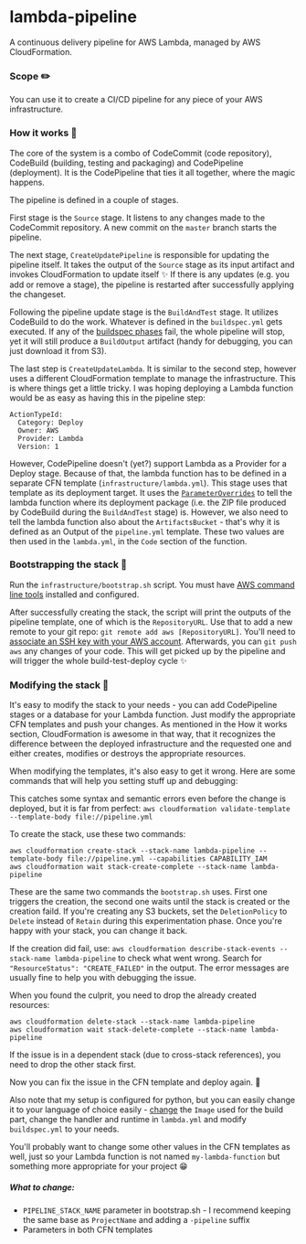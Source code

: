 # lambda-pipeline

A continuous delivery pipeline for AWS Lambda, managed by AWS CloudFormation.

### Scope :pencil2:

You can use it to create a CI/CD pipeline for any piece of your AWS infrastructure.

### How it works :wrench:

The core of the system is a combo of CodeCommit (code repository), CodeBuild (building, testing and packaging) and CodePipeline (deployment). It is the CodePipeline that ties it all together, where the magic happens.

The pipeline is defined in a couple of stages.

First stage is the `Source` stage. It listens to any changes made to the CodeCommit repository. A new commit on the `master` branch starts the pipeline.

The next stage, `CreateUpdatePipeline` is responsible for updating the pipeline itself. It takes the output of the `Source` stage as its input artifact and invokes CloudFormation to update itself :sparkles: If there is any updates (e.g. you add or remove a stage), the pipeline is restarted after successfully applying the changeset.

Following the pipeline update stage is the `BuildAndTest` stage. It utilizes CodeBuild to do the work. Whatever is defined in the `buildspec.yml` gets executed. If any of the [buildspec phases](http://docs.aws.amazon.com/codebuild/latest/userguide/build-spec-ref.html) fail, the whole pipeline will stop, yet it will still produce a `BuildOutput` artifact (handy for debugging, you can just download it from S3).

The last step is `CreateUpdateLambda`. It is similar to the second step, however uses a different CloudFormation template to manage the infrastructure. This is where things get a little tricky. I was hoping deploying a Lambda function would be as easy as having this in the pipeline step:
```
ActionTypeId:
  Category: Deploy
  Owner: AWS
  Provider: Lambda
  Version: 1
```
However, CodePipeline doesn't (yet?) support Lambda as a Provider for a Deploy stage. Because of that, the lambda function has to be defined in a separate CFN template (`infrastructure/lambda.yml`). This stage uses that template as its deployment target. It uses the [`ParameterOverrides`](http://docs.aws.amazon.com/AWSCloudFormation/latest/UserGuide/continuous-delivery-codepipeline-action-reference.html) to tell the lambda function where its deployment package (i.e. the ZIP file produced by CodeBuild during the `BuildAndTest` stage) is. However, we also need to tell the lambda function also about the `ArtifactsBucket` - that's why it is defined as an Output of the `pipeline.yml` template. These two values are then used in the `lambda.yml`, in the `Code` section of the function.

### Bootstrapping the stack :rocket:

Run the `infrastructure/bootstrap.sh` script. You must have [AWS command line tools](https://aws.amazon.com/cli/) installed and configured.

After successfully creating the stack, the script will print the outputs of the pipeline template, one of which is the `RepositoryURL`. Use that to add a new remote to your git repo: `git remote add aws [RepositoryURL]`. You'll need to [associate an SSH key with your AWS account](http://docs.aws.amazon.com/codecommit/latest/userguide/setting-up.html#setting-up-other). Afterwards, you can `git push aws` any changes of your code. This will get picked up by the pipeline and will trigger the whole build-test-deploy cycle :sparkles:

### Modifying the stack :art:

It's easy to modify the stack to your needs - you can add CodePipeline stages or a database for your Lambda function. Just modify the appropriate CFN templates and push your changes. As mentioned in the How it works section, CloudFormation is awesome in that way, that it recognizes the difference between the deployed infrastructure and the requested one and either creates, modifies or destroys the appropriate resources.

When modifying the templates, it's also easy to get it wrong. Here are some commands that will help you setting stuff up and debugging:

This catches some syntax and semantic errors even before the change is deployed, but it is far from perfect:
```aws cloudformation validate-template --template-body file://pipeline.yml```

To create the stack, use these two commands:
```
aws cloudformation create-stack --stack-name lambda-pipeline --template-body file://pipeline.yml --capabilities CAPABILITY_IAM
aws cloudformation wait stack-create-complete --stack-name lambda-pipeline
```
These are the same two commands the `bootstrap.sh` uses. First one triggers the creation, the second one waits until the stack is created or the creation faild. If you're creating any S3 buckets, set the `DeletionPolicy` to `Delete` instead of `Retain` during this experimentation phase. Once you're happy with your stack, you can change it back.

If the creation did fail, use:
```aws cloudformation describe-stack-events --stack-name lambda-pipeline```
to check what went wrong. Search for `"ResourceStatus": "CREATE_FAILED"` in the output. The error messages are usually fine to help you with debugging the issue.

When you found the culprit, you need to drop the already created resources:
```
aws cloudformation delete-stack --stack-name lambda-pipeline
aws cloudformation wait stack-delete-complete --stack-name lambda-pipeline
```
If the issue is in a dependent stack (due to cross-stack references), you need to drop the other stack first.

Now you can fix the issue in the CFN template and deploy again. :ship:

Also note that my setup is configured for python, but you can easily change it to your language of choice easily - [change](http://docs.aws.amazon.com/codebuild/latest/userguide/build-env-ref.html) the `Image` used for the build part, change the handler and runtime in `lambda.yml` and modify `buildspec.yml` to your needs.

You'll probably want to change some other values in the CFN templates as well, just so your Lambda function is not named `my-lambda-function` but something more appropriate for your project :grin:

##### What to change:
 * `PIPELINE_STACK_NAME` parameter in bootstrap.sh - I recommend keeping the same base as `ProjectName` and adding a `-pipeline` suffix
 * Parameters in both CFN templates
